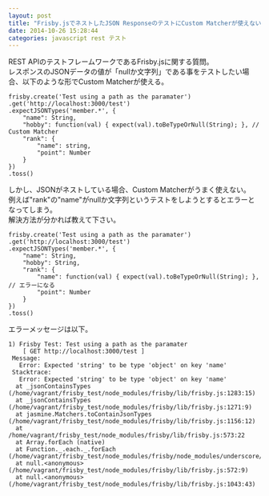 ```yaml
---
layout: post
title: "Frisby.jsでネストしたJSON ResponseのテストにCustom Matcherが使えない"
date: 2014-10-26 15:28:44
categories: javascript rest テスト
---
```

<p>REST APIのテストフレームワークであるFrisby.jsに関する質問。<br>
レスポンスのJSONデータの値が「nullか文字列」である事をテストしたい場合、以下のような形でCustom Matcherが使える。</p>

<pre><code>frisby.create('Test using a path as the paramater')
.get('http://localhost:3000/test')
.expectJSONTypes('member.*', {
    "name": String,
    "hobby": function(val) { expect(val).toBeTypeOrNull(String); }, // Custom Matcher
    "rank": {
        "name": string, 
        "point": Number
    }
})
.toss()
</code></pre>

<p>しかし、JSONがネストしている場合、Custom Matcherがうまく使えない。<br>
例えば"rank"の"name"がnullか文字列というテストをしようとするとエラーとなってしまう。<br>
解決方法が分かれば教えて下さい。</p>

<pre><code>frisby.create('Test using a path as the paramater')
.get('http://localhost:3000/test')
.expectJSONTypes('member.*', {
    "name": String,
    "hobby": String,
    "rank": {
        "name": function(val) { expect(val).toBeTypeOrNull(String); }, // エラーになる 
        "point": Number
    }
})
.toss()
</code></pre>

<p>エラーメッセージは以下。</p>

<pre><code>1) Frisby Test: Test using a path as the paramater 
    [ GET http://localhost:3000/test ]
 Message:
   Error: Expected 'string' to be type 'object' on key 'name'
 Stacktrace:
   Error: Expected 'string' to be type 'object' on key 'name'
  at _jsonContainsTypes (/home/vagrant/frisby_test/node_modules/frisby/lib/frisby.js:1283:15)
  at _jsonContainsTypes (/home/vagrant/frisby_test/node_modules/frisby/lib/frisby.js:1271:9)
  at jasmine.Matchers.toContainJsonTypes (/home/vagrant/frisby_test/node_modules/frisby/lib/frisby.js:1156:12)
  at /home/vagrant/frisby_test/node_modules/frisby/lib/frisby.js:573:22
  at Array.forEach (native)
  at Function._.each._.forEach (/home/vagrant/frisby_test/node_modules/frisby/node_modules/underscore/underscore.js:81:11)
  at null.&lt;anonymous&gt; (/home/vagrant/frisby_test/node_modules/frisby/lib/frisby.js:572:9)
  at null.&lt;anonymous&gt; (/home/vagrant/frisby_test/node_modules/frisby/lib/frisby.js:1043:43)
</code></pre>
